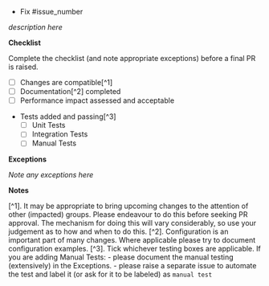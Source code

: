 - Fix #issue_number

*description here*

**Checklist**

Complete the checklist (and note appropriate exceptions) before a final PR is raised.

- [ ] Changes are compatible[^1]
- [ ] Documentation[^2] completed
- [ ] Performance impact assessed and acceptable
- Tests added and passing[^3]
    - [ ] Unit Tests
    - [ ] Integration Tests
    - [ ] Manual Tests

**Exceptions**

*Note any exceptions here*

**Notes**

[^1]. It may be appropriate to bring upcoming changes to the attention of other (impacted) groups. Please endeavour to do this before seeking PR approval. The mechanism for doing this will vary considerably, so use your judgement as to how and when to do this.
[^2]. Configuration is an important part of many changes. Where applicable please try to document configuration examples.
[^3]. Tick whichever testing boxes are applicable. If you are adding Manual Tests:
    - please document the manual testing (extensively) in the Exceptions.
    - please raise a separate issue to automate the test and label it (or ask for it to be labeled) as `manual test`
